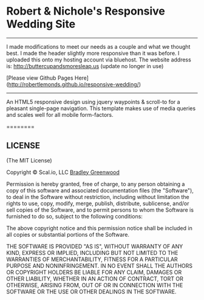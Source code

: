 # Robert & Nichole's Responsive Wedding Site
------------------

I made modifications to meet our needs as a couple and what we thought best. I made the header slightly more responsive than it was before. I uploaded this onto my hosting account via bluehost. The website address is: http://buttercupandsmoresleap.us (update no longer in use)

[Please view Github Pages Here] (http://robertlemonds.github.io/responsive-wedding/)

----------------


An HTML5 responsive design using jquery waypoints & scroll-to for a pleasant single-page navigation. This template makes use of media queries and scales well for all mobile form-factors.


========



## LICENSE

(The MIT License)

Copyright © Scal.io, LLC [Bradley Greenwood](http://github.com/bmgdev/)

Permission is hereby granted, free of charge, to any person obtaining a
copy of this software and associated documentation files (the "Software"),
to deal in the Software without restriction, including without
limitation the rights to use, copy, modify, merge, publish, distribute,
sublicense, and/or sell copies of the Software, and to permit persons
to whom the Software is furnished to do so, subject to the following conditions:

The above copyright notice and this permission notice shall be included
in all copies or substantial portions of the Software.

THE SOFTWARE IS PROVIDED "AS IS", WITHOUT WARRANTY OF ANY KIND, EXPRESS
OR IMPLIED, INCLUDING BUT NOT LIMITED TO THE WARRANTIES OF MERCHANTABILITY,
FITNESS FOR A PARTICULAR PURPOSE AND NONINFRINGEMENT. IN NO EVENT SHALL
THE AUTHORS OR COPYRIGHT HOLDERS BE LIABLE FOR ANY CLAIM, DAMAGES OR
OTHER LIABILITY, WHETHER IN AN ACTION OF CONTRACT, TORT OR OTHERWISE,
ARISING FROM, OUT OF OR IN CONNECTION WITH THE SOFTWARE OR THE USE OR
OTHER DEALINGS IN THE SOFTWARE.
